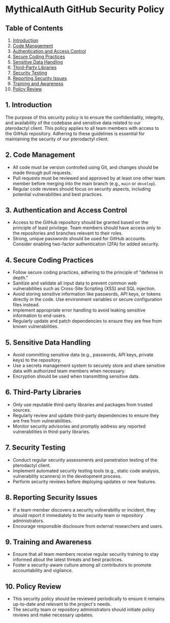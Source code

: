 # MythicalAuth GitHub Security Policy

## Table of Contents
1. [Introduction](#introduction)
2. [Code Management](#code-management)
3. [Authentication and Access Control](#authentication-and-access-control)
4. [Secure Coding Practices](#secure-coding-practices)
5. [Sensitive Data Handling](#sensitive-data-handling)
6. [Third-Party Libraries](#third-party-libraries)
7. [Security Testing](#security-testing)
8. [Reporting Security Issues](#reporting-security-issues)
9. [Training and Awareness](#training-and-awareness)
10. [Policy Review](#policy-review)

## 1. Introduction
The purpose of this security policy is to ensure the confidentiality, integrity, and availability of the codebase and sensitive data related to our pterodactyl client. This policy applies to all team members with access to the GitHub repository. Adhering to these guidelines is essential for maintaining the security of our pterodactyl client.

## 2. Code Management
- All code must be version controlled using Git, and changes should be made through pull requests.
- Pull requests must be reviewed and approved by at least one other team member before merging into the main branch (e.g., `main` or `develop`).
- Regular code reviews should focus on security aspects, including potential vulnerabilities and best practices.

## 3. Authentication and Access Control
- Access to the GitHub repository should be granted based on the principle of least privilege. Team members should have access only to the repositories and branches relevant to their roles.
- Strong, unique passwords should be used for GitHub accounts. Consider enabling two-factor authentication (2FA) for added security.

## 4. Secure Coding Practices
- Follow secure coding practices, adhering to the principle of "defense in depth."
- Sanitize and validate all input data to prevent common web vulnerabilities such as Cross-Site Scripting (XSS) and SQL injection.
- Avoid storing sensitive information like passwords, API keys, or tokens directly in the code. Use environment variables or secure configuration files instead.
- Implement appropriate error handling to avoid leaking sensitive information to end-users.
- Regularly update and patch dependencies to ensure they are free from known vulnerabilities.

## 5. Sensitive Data Handling
- Avoid committing sensitive data (e.g., passwords, API keys, private keys) to the repository.
- Use a secrets management system to securely store and share sensitive data with authorized team members when necessary.
- Encryption should be used when transmitting sensitive data.

## 6. Third-Party Libraries
- Only use reputable third-party libraries and packages from trusted sources.
- Regularly review and update third-party dependencies to ensure they are free from vulnerabilities.
- Monitor security advisories and promptly address any reported vulnerabilities in third-party libraries.

## 7. Security Testing
- Conduct regular security assessments and penetration testing of the pterodactyl client.
- Implement automated security testing tools (e.g., static code analysis, vulnerability scanners) in the development process.
- Perform security reviews before deploying updates or new features.

## 8. Reporting Security Issues
- If a team member discovers a security vulnerability or incident, they should report it immediately to the security team or repository administrators.
- Encourage responsible disclosure from external researchers and users.

## 9. Training and Awareness
- Ensure that all team members receive regular security training to stay informed about the latest threats and best practices.
- Foster a security-aware culture among all contributors to promote accountability and vigilance.

## 10. Policy Review
- This security policy should be reviewed periodically to ensure it remains up-to-date and relevant to the project's needs.
- The security team or repository administrators should initiate policy reviews and make necessary updates.